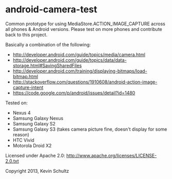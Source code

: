 android-camera-test
===================

Common prototype for using MediaStore.ACTION_IMAGE_CAPTURE across all phones &amp; Android versions. Please test on more phones
and contribute back to this project. 

Basically a combination of the following:
* http://developer.android.com/guide/topics/media/camera.html
* http://developer.android.com/guide/topics/data/data-storage.html#SavingSharedFiles
* http://developer.android.com/training/displaying-bitmaps/load-bitmap.html
* http://stackoverflow.com/questions/1910608/android-action-image-capture-intent
* https://code.google.com/p/android/issues/detail?id=1480

Tested on:
* Nexus 4
* Samsung Galaxy Nexus
* Samsung Galaxy S2
* Samsung Galaxy S3 (takes camera picture fine, doesn't display for some reason)
* HTC Vivid
* Motorola Droid X2

Licensed under Apache 2.0: http://www.apache.org/licenses/LICENSE-2.0.txt

Copyright 2013, Kevin Schultz

